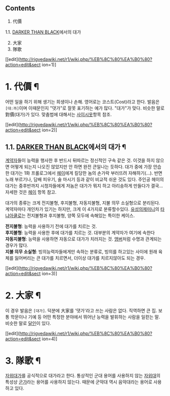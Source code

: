 ## Contents

    

1. 代價 
    

1.1. [DARKER THAN BLACK](DARKER%20THAN%20BLACK.md)에서의 대가

2. 大家 
3. 隊歌 

[[edit](http://rigvedawiki.net/r1/wiki.php/%EB%8C%80%EA%B0%80?action=edit&sect
ion=1)]

# 1. 代價 ¶

어떤 일을 하기 위해 생기는 희생이나 손해. 영어로는 코스트(Cost)라고 한다. 발음은 `[대ː까]`이며 이때문인지 "댓가"로 잘못
표기하는 예가 많다. "대가"가 맞다. 비슷한 말로 對價(대가)가 있다. 맞춤법에 대해서는
[사이시옷](%EC%82%AC%EC%9D%B4%EC%8B%9C%EC%98%B7.md)항목 참조.

  

[[edit](http://rigvedawiki.net/r1/wiki.php/%EB%8C%80%EA%B0%80?action=edit&sect
ion=2)]

## 1.1. [DARKER THAN BLACK](DARKER%20THAN%20BLACK.md)에서의 대가 ¶

[계약자](%EA%B3%84%EC%95%BD%EC%9E%90.md)들이 능력을 행사한 후 반드시 뒤따르는 정신적인 구속 같은 것.
이것을 하지 않으면 어떻게 되는지 나오진 않았지만 안 하면 완전 큰일나는 듯하다. 대가 중에 가장 안습한 대가는 1화 프롤로그에서
[헤이](%ED%97%A4%EC%9D%B4.md)에게 킬당한 놈의 손가락 부러뜨려 자해하기(...). 반면 노래 부르기나, 담배
피우기, 술 마시기 등과 같이 비교적 쉬운 것도 있다. 주인공 헤이의 대가는 중후반까지 시청자들에게 저놈은 대가가 뭐지 하고 아리송하게
만들다가 결국... 자세한 것은 [헤이](%ED%97%A4%EC%9D%B4.md) 항목 참고.

  

대가의 종류는 크게 전지불형, 후지불형, 자동지불형, 지불 의무 소실형으로 분리된다. 계약자마다 개인차가 있기는 하지만, 크게 이 4가지로
분류할수있다. [유성의제미니](%EC%9C%A0%EC%84%B1%EC%9D%98%20%EC%A0%9C%EB%AF%B8%EB%8B%88.md)의 [타냐아쿨로](%ED%83%80%EB%83%90%20%EC%95%84%EC%BF%A8%EB%A1%9C.md)는 전지불형과 후지불형, 양쪽
모두에 속해있는 특이한 케이스.

  

**전지불형**: 능력을 사용하기 전에 대가를 치르는 것.   
**후지불형**: 능력을 사용한 후에 대가를 치르는 것. 대부분의 계약자가 여기에 속한다  
**자동지불형**: 능력을 사용하면 자동으로 대가가 치러지는 것. [앰버](%EC%95%B0%EB%B2%84.md)처럼 수명과 관계되는 경우가 많다.  
**지불 의무 소실형**: 빙의능력자들에게만 속하는 분류로, 빙의를 하고있는 사이에 원래 육체를 잃어버리는 큰 대가를 치르면서, 더이상 대가를 치르지않아도 되는 경우.

[[edit](http://rigvedawiki.net/r1/wiki.php/%EB%8C%80%EA%B0%80?action=edit&sect
ion=3)]

# 2. 大家 ¶

이 경우 발음은 `[대가]`. 덕분에 大家를 '댓가'라고 쓰는 사람은 없다. 직역하면 큰 집. 보통 학문이나 기예 등 어떤 특정한 분야에서
뛰어난 능력을 발휘하는 사람을 일컫는 말. 비슷한 말로 [달인](%EB%8B%AC%EC%9D%B8.md)이 있다.

  
  

[[edit](http://rigvedawiki.net/r1/wiki.php/%EB%8C%80%EA%B0%80?action=edit&sect
ion=4)]

# 3. 隊歌 ¶

[자위대가](%EC%9E%90%EC%9C%84%EB%8C%80%EA%B0%80.md)를 공식적으로 대가라고 한다. 통상적인 군대 용어를
사용하지 않는 [자위대](%EC%9E%90%EC%9C%84%EB%8C%80.md)의 특성상
[군가](%EA%B5%B0%EA%B0%80.md)라는 용어를 사용하지 않는다. 때문에 군악대 역시 음악대라는 용어로 사용하고 있다.

